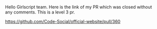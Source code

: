 Hello Girlscript team. Here is the link of my PR which was closed without any comments. This is a level 3 pr.

https://github.com/Code-Social/official-website/pull/360
